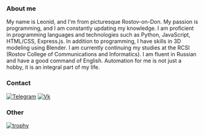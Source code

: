 ### About me
 My name is Leonid, and I'm from picturesque Rostov-on-Don. My passion is programming, and I am constantly updating my knowledge. I am proficient in programming languages and technologies such as Python, JavaScript, HTML/CSS, Express.js. In addition to programming, I have skills in 3D modeling using Blender. I am currently continuing my studies at the RCSI (Rostov College of Communications and Informatics). I am fluent in Russian and have a good command of English. Automation for me is not just a hobby, it is an integral part of my life.
### Contact
[![Telegram](https://img.shields.io/badge/telegram-%2326A5E4.svg?&style=for-the-badge&logo=telegram&logoColor=white)](https://t.me/horvitz)
[![Vk](https://img.shields.io/badge/vk-%234680C2.svg?&style=for-the-badge&logo=vk&logoColor=white)](https://vk.com/horvitz/)
### Other
[![trophy](https://github-profile-trophy.vercel.app/?username=ryo-ma&theme=monokai)](https://github.com/ryo-ma/github-profile-trophy)
